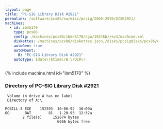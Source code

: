 ```yaml
---
layout: page
title: "PC-SIG Library Disk #2921"
permalink: /software/pcx86/sw/misc/pcsig/2000-2999/DISK2921/
machines:
  - id: ibm5170
    type: pcx86
    config: /machines/pcx86/ibm/5170/cga/1024kb/rev3/machine.xml
    diskettes: /machines/pcx86/diskettes.json,/disks/pcsigdisks/pcx86/diskettes.json
    autoGen: true
    autoMount:
      B: "PC-SIG Library Disk #2921"
    autoType: $date\r$time\rB:\rDIR\r
---
```


{% include machine.html id="ibm5170" %}

### Directory of PC-SIG Library Disk #2921

     Volume in drive A has no label
     Directory of A:\

    PCBILL-3 EXE    152593  10-06-92  10:00a
    GO       BAT        81   1-20-93  12:32a
            2 file(s)     152674 bytes
                            6656 bytes free
